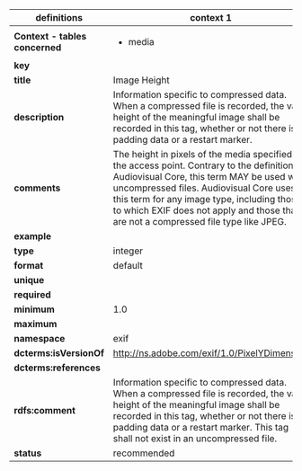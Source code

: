 

| definitions | context 1 |
|-|-|
| **Context - tables concerned** | <ul><li>media</li></ul> |
| **key** |  |
| **title** | Image Height |
| **description** | Information specific to compressed data. When a compressed file is recorded, the valid height of the meaningful image shall be recorded in this tag, whether or not there is padding data or a restart marker. |
| **comments** | The height in pixels of the media specified by the access point. Contrary to the definition, in Audiovisual Core, this term MAY be used with uncompressed files. Audiovisual Core uses this term for any image type, including those to which EXIF does not apply and those that are not a compressed file type like JPEG. |
| **example** |  |
| **type** | integer |
| **format** | default |
| **unique** |  |
| **required** |  |
| **minimum** | 1.0 |
| **maximum** |  |
| **namespace** | exif |
| **dcterms:isVersionOf** | http://ns.adobe.com/exif/1.0/PixelYDimension |
| **dcterms:references** |  |
| **rdfs:comment** | Information specific to compressed data. When a compressed file is recorded, the valid height of the meaningful image shall be recorded in this tag, whether or not there is padding data or a restart marker. This tag shall not exist in an uncompressed file. |
| **status** | recommended |

